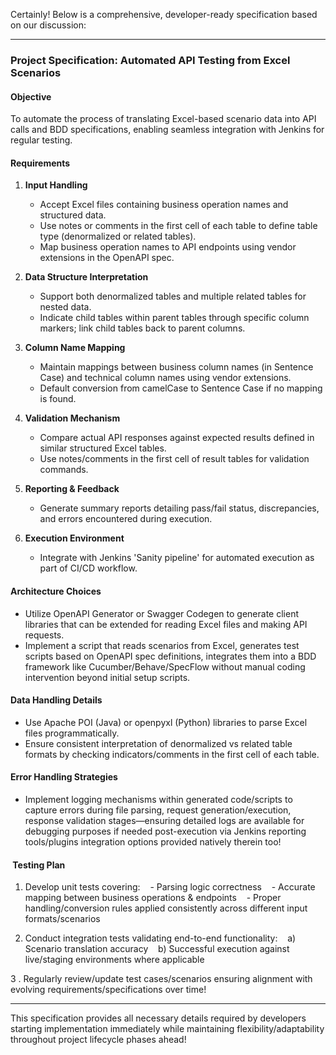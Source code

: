 Certainly! Below is a comprehensive, developer-ready specification based on our discussion:

---

### Project Specification: Automated API Testing from Excel Scenarios

#### **Objective**
To automate the process of translating Excel-based scenario data into API calls and BDD specifications, enabling seamless integration with Jenkins for regular testing.

#### **Requirements**

1. **Input Handling**
   - Accept Excel files containing business operation names and structured data.
   - Use notes or comments in the first cell of each table to define table type (denormalized or related tables).
   - Map business operation names to API endpoints using vendor extensions in the OpenAPI spec.

2. **Data Structure Interpretation**
   - Support both denormalized tables and multiple related tables for nested data.
   - Indicate child tables within parent tables through specific column markers; link child tables back to parent columns.

3. **Column Name Mapping**
   - Maintain mappings between business column names (in Sentence Case) and technical column names using vendor extensions.
   - Default conversion from camelCase to Sentence Case if no mapping is found.

4. **Validation Mechanism**
   - Compare actual API responses against expected results defined in similar structured Excel tables.
   - Use notes/comments in the first cell of result tables for validation commands.

5. **Reporting & Feedback**
   - Generate summary reports detailing pass/fail status, discrepancies, and errors encountered during execution.
   
6. **Execution Environment**
    - Integrate with Jenkins 'Sanity pipeline' for automated execution as part of CI/CD workflow.

#### **Architecture Choices**

- Utilize OpenAPI Generator or Swagger Codegen to generate client libraries that can be extended for reading Excel files and making API requests.
- Implement a script that reads scenarios from Excel, generates test scripts based on OpenAPI spec definitions, integrates them into a BDD framework like Cucumber/Behave/SpecFlow without manual coding intervention beyond initial setup scripts.

#### **Data Handling Details**

- Use Apache POI (Java) or openpyxl (Python) libraries to parse Excel files programmatically.
- Ensure consistent interpretation of denormalized vs related table formats by checking indicators/comments in the first cell of each table.
  
#### **Error Handling Strategies**

- Implement logging mechanisms within generated code/scripts to capture errors during file parsing, request generation/execution, response validation stages—ensuring detailed logs are available for debugging purposes if needed post-execution via Jenkins reporting tools/plugins integration options provided natively therein too!

####  **Testing Plan**

1. Develop unit tests covering:
    - Parsing logic correctness
    - Accurate mapping between business operations & endpoints
    - Proper handling/conversion rules applied consistently across different input formats/scenarios

2. Conduct integration tests validating end-to-end functionality:
    a) Scenario translation accuracy
    b) Successful execution against live/staging environments where applicable

3 . Regularly review/update test cases/scenarios ensuring alignment with evolving requirements/specifications over time!

---

This specification provides all necessary details required by developers starting implementation immediately while maintaining flexibility/adaptability throughout project lifecycle phases ahead!
